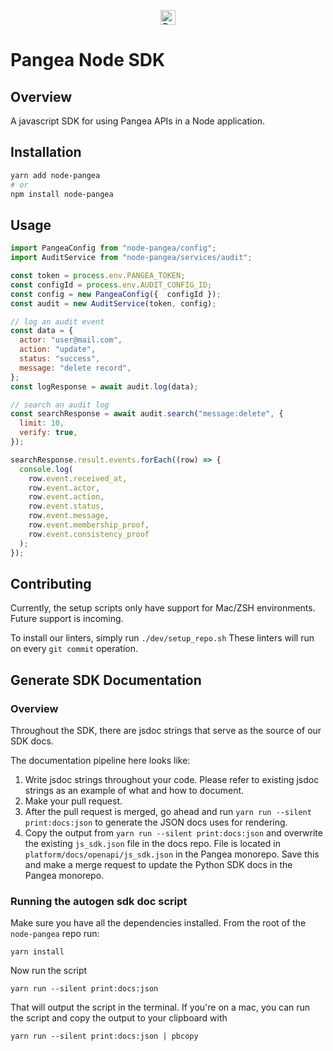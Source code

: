 <p align="center">
  <a href="https://pangea.cloud?utm_source=github&utm_medium=node-sdk" target="_blank" rel="noopener noreferrer">
    <img src="https://pangea-marketing.s3.us-west-2.amazonaws.com/pangea-color.png" alt="Pangea Logo" height="24">
  </a>
  <br />
</p>

# Pangea Node SDK

## Overview

A javascript SDK for using Pangea APIs in a Node application.

## Installation

```sh
yarn add node-pangea
# or
npm install node-pangea
```

## Usage

```js
import PangeaConfig from "node-pangea/config";
import AuditService from "node-pangea/services/audit";

const token = process.env.PANGEA_TOKEN;
const configId = process.env.AUDIT_CONFIG_ID;
const config = new PangeaConfig({  configId });
const audit = new AuditService(token, config);

// log an audit event
const data = {
  actor: "user@mail.com",
  action: "update",
  status: "success",
  message: "delete record",
};
const logResponse = await audit.log(data);

// search an audit log
const searchResponse = await audit.search("message:delete", {
  limit: 10,
  verify: true,
});

searchResponse.result.events.forEach((row) => {
  console.log(
    row.event.received_at,
    row.event.actor,
    row.event.action,
    row.event.status,
    row.event.message,
    row.event.membership_proof,
    row.event.consistency_proof
  );
});
```

## Contributing

Currently, the setup scripts only have support for Mac/ZSH environments.
Future support is incoming.

To install our linters, simply run `./dev/setup_repo.sh`
These linters will run on every `git commit` operation.

## Generate SDK Documentation

### Overview

Throughout the SDK, there are jsdoc strings that serve as the source of our SDK docs.

The documentation pipeline here looks like:

1. Write jsdoc strings throughout your code. Please refer to existing jsdoc strings as an example of what and how to document.
1. Make your pull request.
1. After the pull request is merged, go ahead and run `yarn run --silent print:docs:json` to generate the JSON docs uses for rendering.
1. Copy the output from `yarn run --silent print:docs:json` and overwrite the existing `js_sdk.json` file in the docs repo. File is located in `platform/docs/openapi/js_sdk.json` in the Pangea monorepo. Save this and make a merge request to update the Python SDK docs in the Pangea monorepo.

### Running the autogen sdk doc script

Make sure you have all the dependencies installed. From the root of the `node-pangea` repo run:

```shell
yarn install
```

Now run the script

```shell
yarn run --silent print:docs:json
```

That will output the script in the terminal. If you're on a mac, you can run the script and copy the output to your clipboard with

```shell
yarn run --silent print:docs:json | pbcopy
```
